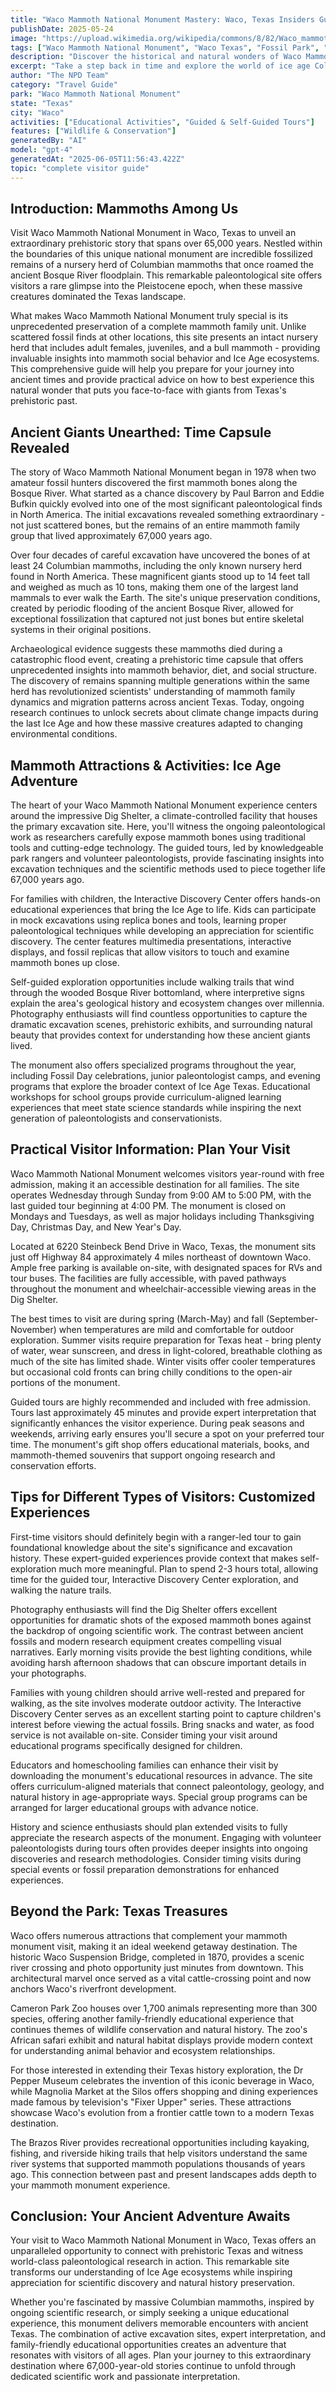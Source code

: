```yaml
---
title: "Waco Mammoth National Monument Mastery: Waco, Texas Insiders Guide"
publishDate: 2025-05-24
image: "https://upload.wikimedia.org/wikipedia/commons/8/82/Waco_mammoth_site_sign.jpg"
tags: ["Waco Mammoth National Monument", "Waco Texas", "Fossil Park", "Ice Age Adventure", "Columbian Mammoths", "Wildlife Encounters", "Historical Landmarks", "Family Friendly Attractions"]
description: "Discover the historical and natural wonders of Waco Mammoth National Monument in Waco, Texas with our expert insiders guide."
excerpt: "Take a step back in time and explore the world of ice age Columbian mammoths at the fascinating Waco Mammoth National Monument."
author: "The NPD Team"
category: "Travel Guide"
park: "Waco Mammoth National Monument"
state: "Texas"
city: "Waco"
activities: ["Educational Activities", "Guided & Self-Guided Tours"]
features: ["Wildlife & Conservation"]
generatedBy: "AI"
model: "gpt-4"
generatedAt: "2025-06-05T11:56:43.422Z"
topic: "complete visitor guide"
---
```


## Introduction: Mammoths Among Us

Visit Waco Mammoth National Monument in Waco, Texas to unveil an extraordinary prehistoric story that spans over 65,000 years. Nestled within the boundaries of this unique national monument are incredible fossilized remains of a nursery herd of Columbian mammoths that once roamed the ancient Bosque River floodplain. This remarkable paleontological site offers visitors a rare glimpse into the Pleistocene epoch, when these massive creatures dominated the Texas landscape.

What makes Waco Mammoth National Monument truly special is its unprecedented preservation of a complete mammoth family unit. Unlike scattered fossil finds at other locations, this site presents an intact nursery herd that includes adult females, juveniles, and a bull mammoth - providing invaluable insights into mammoth social behavior and Ice Age ecosystems. This comprehensive guide will help you prepare for your journey into ancient times and provide practical advice on how to best experience this natural wonder that puts you face-to-face with giants from Texas's prehistoric past.

## Ancient Giants Unearthed: Time Capsule Revealed

The story of Waco Mammoth National Monument began in 1978 when two amateur fossil hunters discovered the first mammoth bones along the Bosque River. What started as a chance discovery by Paul Barron and Eddie Bufkin quickly evolved into one of the most significant paleontological finds in North America. The initial excavations revealed something extraordinary - not just scattered bones, but the remains of an entire mammoth family group that lived approximately 67,000 years ago.

Over four decades of careful excavation have uncovered the bones of at least 24 Columbian mammoths, including the only known nursery herd found in North America. These magnificent giants stood up to 14 feet tall and weighed as much as 10 tons, making them one of the largest land mammals to ever walk the Earth. The site's unique preservation conditions, created by periodic flooding of the ancient Bosque River, allowed for exceptional fossilization that captured not just bones but entire skeletal systems in their original positions.

Archaeological evidence suggests these mammoths died during a catastrophic flood event, creating a prehistoric time capsule that offers unprecedented insights into mammoth behavior, diet, and social structure. The discovery of remains spanning multiple generations within the same herd has revolutionized scientists' understanding of mammoth family dynamics and migration patterns across ancient Texas. Today, ongoing research continues to unlock secrets about climate change impacts during the last Ice Age and how these massive creatures adapted to changing environmental conditions.

## Mammoth Attractions & Activities: Ice Age Adventure

The heart of your Waco Mammoth National Monument experience centers around the impressive Dig Shelter, a climate-controlled facility that houses the primary excavation site. Here, you'll witness the ongoing paleontological work as researchers carefully expose mammoth bones using traditional tools and cutting-edge technology. The guided tours, led by knowledgeable park rangers and volunteer paleontologists, provide fascinating insights into excavation techniques and the scientific methods used to piece together life 67,000 years ago.

For families with children, the Interactive Discovery Center offers hands-on educational experiences that bring the Ice Age to life. Kids can participate in mock excavations using replica bones and tools, learning proper paleontological techniques while developing an appreciation for scientific discovery. The center features multimedia presentations, interactive displays, and fossil replicas that allow visitors to touch and examine mammoth bones up close.

Self-guided exploration opportunities include walking trails that wind through the wooded Bosque River bottomland, where interpretive signs explain the area's geological history and ecosystem changes over millennia. Photography enthusiasts will find countless opportunities to capture the dramatic excavation scenes, prehistoric exhibits, and surrounding natural beauty that provides context for understanding how these ancient giants lived.

The monument also offers specialized programs throughout the year, including Fossil Day celebrations, junior paleontologist camps, and evening programs that explore the broader context of Ice Age Texas. Educational workshops for school groups provide curriculum-aligned learning experiences that meet state science standards while inspiring the next generation of paleontologists and conservationists.

## Practical Visitor Information: Plan Your Visit

Waco Mammoth National Monument welcomes visitors year-round with free admission, making it an accessible destination for all families. The site operates Wednesday through Sunday from 9:00 AM to 5:00 PM, with the last guided tour beginning at 4:00 PM. The monument is closed on Mondays and Tuesdays, as well as major holidays including Thanksgiving Day, Christmas Day, and New Year's Day.

Located at 6220 Steinbeck Bend Drive in Waco, Texas, the monument sits just off Highway 84 approximately 4 miles northeast of downtown Waco. Ample free parking is available on-site, with designated spaces for RVs and tour buses. The facilities are fully accessible, with paved pathways throughout the monument and wheelchair-accessible viewing areas in the Dig Shelter.

The best times to visit are during spring (March-May) and fall (September-November) when temperatures are mild and comfortable for outdoor exploration. Summer visits require preparation for Texas heat - bring plenty of water, wear sunscreen, and dress in light-colored, breathable clothing as much of the site has limited shade. Winter visits offer cooler temperatures but occasional cold fronts can bring chilly conditions to the open-air portions of the monument.

Guided tours are highly recommended and included with free admission. Tours last approximately 45 minutes and provide expert interpretation that significantly enhances the visitor experience. During peak seasons and weekends, arriving early ensures you'll secure a spot on your preferred tour time. The monument's gift shop offers educational materials, books, and mammoth-themed souvenirs that support ongoing research and conservation efforts.

## Tips for Different Types of Visitors: Customized Experiences

First-time visitors should definitely begin with a ranger-led tour to gain foundational knowledge about the site's significance and excavation history. These expert-guided experiences provide context that makes self-exploration much more meaningful. Plan to spend 2-3 hours total, allowing time for the guided tour, Interactive Discovery Center exploration, and walking the nature trails.

Photography enthusiasts will find the Dig Shelter offers excellent opportunities for dramatic shots of the exposed mammoth bones against the backdrop of ongoing scientific work. The contrast between ancient fossils and modern research equipment creates compelling visual narratives. Early morning visits provide the best lighting conditions, while avoiding harsh afternoon shadows that can obscure important details in your photographs.

Families with young children should arrive well-rested and prepared for walking, as the site involves moderate outdoor activity. The Interactive Discovery Center serves as an excellent starting point to capture children's interest before viewing the actual fossils. Bring snacks and water, as food service is not available on-site. Consider timing your visit around educational programs specifically designed for children.

Educators and homeschooling families can enhance their visit by downloading the monument's educational resources in advance. The site offers curriculum-aligned materials that connect paleontology, geology, and natural history in age-appropriate ways. Special group programs can be arranged for larger educational groups with advance notice.

History and science enthusiasts should plan extended visits to fully appreciate the research aspects of the monument. Engaging with volunteer paleontologists during tours often provides deeper insights into ongoing discoveries and research methodologies. Consider timing visits during special events or fossil preparation demonstrations for enhanced experiences.

## Beyond the Park: Texas Treasures

Waco offers numerous attractions that complement your mammoth monument visit, making it an ideal weekend getaway destination. The historic Waco Suspension Bridge, completed in 1870, provides a scenic river crossing and photo opportunity just minutes from downtown. This architectural marvel once served as a vital cattle-crossing point and now anchors Waco's riverfront development.

Cameron Park Zoo houses over 1,700 animals representing more than 300 species, offering another family-friendly educational experience that continues themes of wildlife conservation and natural history. The zoo's African safari exhibit and natural habitat displays provide modern context for understanding animal behavior and ecosystem relationships.

For those interested in extending their Texas history exploration, the Dr Pepper Museum celebrates the invention of this iconic beverage in Waco, while Magnolia Market at the Silos offers shopping and dining experiences made famous by television's "Fixer Upper" series. These attractions showcase Waco's evolution from a frontier cattle town to a modern Texas destination.

The Brazos River provides recreational opportunities including kayaking, fishing, and riverside hiking trails that help visitors understand the same river systems that supported mammoth populations thousands of years ago. This connection between past and present landscapes adds depth to your mammoth monument experience.

## Conclusion: Your Ancient Adventure Awaits

Your visit to Waco Mammoth National Monument in Waco, Texas offers an unparalleled opportunity to connect with prehistoric Texas and witness world-class paleontological research in action. This remarkable site transforms our understanding of Ice Age ecosystems while inspiring appreciation for scientific discovery and natural history preservation.

Whether you're fascinated by massive Columbian mammoths, inspired by ongoing scientific research, or simply seeking a unique educational experience, this monument delivers memorable encounters with ancient Texas. The combination of active excavation sites, expert interpretation, and family-friendly educational opportunities creates an adventure that resonates with visitors of all ages. Plan your journey to this extraordinary destination where 67,000-year-old stories continue to unfold through dedicated scientific work and passionate interpretation.